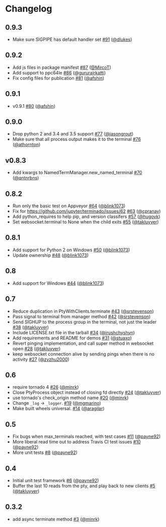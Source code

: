 # Changelog

## 0.9.3

* Make sure SIGPIPE has default handler set [#91](https://github.com/jupyter/terminado/pull/91) ([@dlukes](https://github.com/dlukes))

## 0.9.2

* Add js files in package manifest [#87](https://github.com/jupyter/terminado/pull/87) ([@MircoT](https://github.com/MircoT))
* Add support to ppc64le [#86](https://github.com/jupyter/terminado/pull/86) ([@gururajrkatti](https://github.com/gururajrkatti))
* Fix config files for publication [#81](https://github.com/jupyter/terminado/pull/81) ([@afshin](https://github.com/afshin))

## 0.9.1

* v0.9.1 [#80](https://github.com/jupyter/terminado/pull/80) ([@afshin](https://github.com/afshin))

## 0.9.0

* Drop python 2 and 3.4 and 3.5 support [#77](https://github.com/jupyter/terminado/pull/77) ([@jasongrout](https://github.com/jasongrout))
* Make sure that all process output makes it to the terminal [#76](https://github.com/jupyter/terminado/pull/76) ([@athornton](https://github.com/athornton))

## v0.8.3

* Add kwargs to NamedTermManager.new_named_terminal [#70](https://github.com/jupyter/terminado/pull/70) ([@qntnrbns](https://github.com/qntnrbns))

## 0.8.2

* Run only the basic test on Appveyor [#64](https://github.com/jupyter/terminado/pull/64) ([@blink1073](https://github.com/blink1073))
* Fix for https://github.com/jupyter/terminado/issues/62 [#63](https://github.com/jupyter/terminado/pull/63) ([@cpranav](https://github.com/cpranav))
* Add python_requires to help pip, and version classifers [#57](https://github.com/jupyter/terminado/pull/57) ([@hugovk](https://github.com/hugovk))
* Set websocket.terminal to None when the child exits [#55](https://github.com/jupyter/terminado/pull/55) ([@takluyver](https://github.com/takluyver))

## 0.8.1

* Add support for Python 2 on Windows [#50](https://github.com/jupyter/terminado/pull/50) ([@blink1073](https://github.com/blink1073))
* Update ownership [#48](https://github.com/jupyter/terminado/pull/48) ([@blink1073](https://github.com/blink1073))

## 0.8

* Add support for Windows [#44](https://github.com/jupyter/terminado/pull/44) ([@blink1073](https://github.com/blink1073))

## 0.7

* Reduce duplication in PtyWithClients.terminate [#43](https://github.com/jupyter/terminado/pull/43) ([@srstevenson](https://github.com/srstevenson))
* Pass signal to terminal from manager method [#42](https://github.com/jupyter/terminado/pull/42) ([@srstevenson](https://github.com/srstevenson))
* Send SIGHUP to the process group in the terminal, not just the leader [#38](https://github.com/jupyter/terminado/pull/38) ([@takluyver](https://github.com/takluyver))
* Include LICENSE.txt file in the tarball [#34](https://github.com/jupyter/terminado/pull/34) ([@irushchyshyn](https://github.com/irushchyshyn))
* Add requirements and README for demos [#31](https://github.com/jupyter/terminado/pull/31) ([@stuaxo](https://github.com/stuaxo))
* Revert pinging implementation, and call super method in websocket open [#28](https://github.com/jupyter/terminado/pull/28) ([@takluyver](https://github.com/takluyver))
* keep websocket connection alive by sending pings when there is no activity [#27](https://github.com/jupyter/terminado/pull/27) ([@zyzhu2000](https://github.com/zyzhu2000))

## 0.6

* require tornado 4 [#26](https://github.com/jupyter/terminado/pull/26) ([@minrk](https://github.com/minrk))
* Close PtyProcess object instead of closing fd directly [#24](https://github.com/jupyter/terminado/pull/24) ([@takluyver](https://github.com/takluyver))
* use tornado's check_origin method name [#20](https://github.com/jupyter/terminado/pull/20) ([@minrk](https://github.com/minrk))
* Change `_log` -> `_logger`. [#19](https://github.com/jupyter/terminado/pull/19) ([@mgmarino](https://github.com/mgmarino))
* Make built wheels universal. [#14](https://github.com/jupyter/terminado/pull/14) ([@aragilar](https://github.com/aragilar))

## 0.5

* Fix bugs when max_terminals reached, with test cases [#11](https://github.com/jupyter/terminado/pull/11) ([@payne92](https://github.com/payne92))
* More liberal read time out to address Travis CI test issues [#10](https://github.com/jupyter/terminado/pull/10) ([@payne92](https://github.com/payne92))
* More unit tests [#8](https://github.com/jupyter/terminado/pull/8) ([@payne92](https://github.com/payne92))

## 0.4

* Initial unit test framework [#6](https://github.com/jupyter/terminado/pull/6) ([@payne92](https://github.com/payne92))
* Buffer the last 10 reads from the pty, and play back to new clients [#5](https://github.com/jupyter/terminado/pull/5) ([@takluyver](https://github.com/takluyver))

## 0.3.2

* add async terminate method [#3](https://github.com/jupyter/terminado/pull/3) ([@minrk](https://github.com/minrk))
